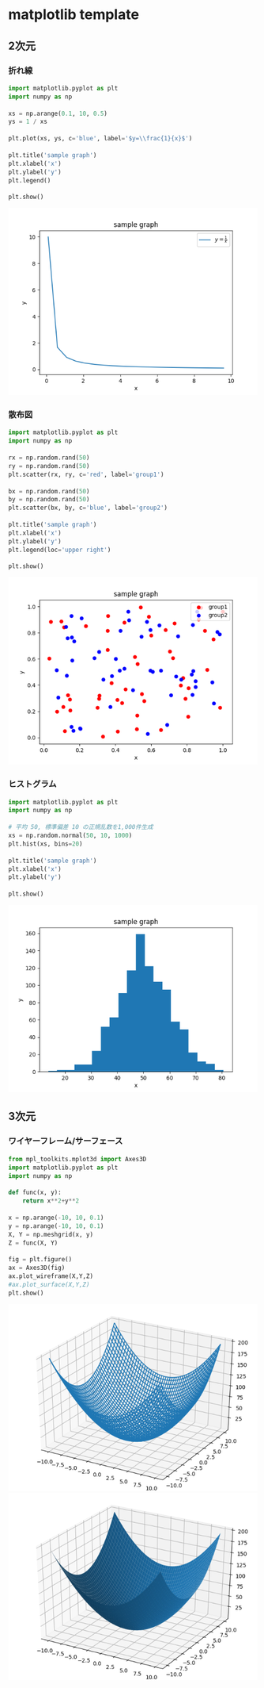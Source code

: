 # matplotlib template

## 2次元

### 折れ線

```py
import matplotlib.pyplot as plt
import numpy as np

xs = np.arange(0.1, 10, 0.5)
ys = 1 / xs

plt.plot(xs, ys, c='blue', label='$y=\\frac{1}{x}$')

plt.title('sample graph')
plt.xlabel('x')
plt.ylabel('y')
plt.legend()

plt.show()

```

![alt text](fig1.png)

### 散布図

```py
import matplotlib.pyplot as plt
import numpy as np

rx = np.random.rand(50)
ry = np.random.rand(50)
plt.scatter(rx, ry, c='red', label='group1')

bx = np.random.rand(50)
by = np.random.rand(50)
plt.scatter(bx, by, c='blue', label='group2')

plt.title('sample graph')
plt.xlabel('x')
plt.ylabel('y')
plt.legend(loc='upper right')

plt.show()

```

![alt text](fig2.png)

### ヒストグラム

```py
import matplotlib.pyplot as plt
import numpy as np

# 平均 50, 標準偏差 10 の正規乱数を1,000件生成
xs = np.random.normal(50, 10, 1000)
plt.hist(xs, bins=20)

plt.title('sample graph')
plt.xlabel('x')
plt.ylabel('y')

plt.show()

```

![alt text](fig5.png)

## 3次元

### ワイヤーフレーム/サーフェース

```py
from mpl_toolkits.mplot3d import Axes3D
import matplotlib.pyplot as plt
import numpy as np

def func(x, y):
    return x**2+y**2

x = np.arange(-10, 10, 0.1)
y = np.arange(-10, 10, 0.1)
X, Y = np.meshgrid(x, y)
Z = func(X, Y)

fig = plt.figure()
ax = Axes3D(fig)
ax.plot_wireframe(X,Y,Z)
#ax.plot_surface(X,Y,Z)
plt.show()

```

![alt text](fig3.png)
![alt text](fig4.png)
